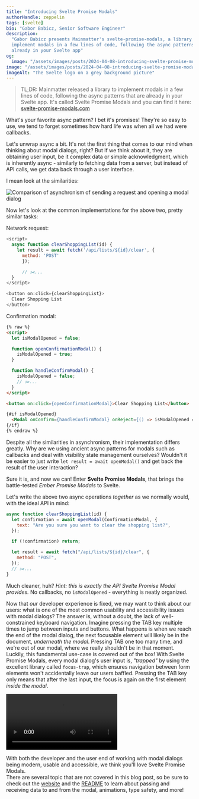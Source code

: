 ```yaml
---
title: "Introducing Svelte Promise Modals"
authorHandle: zeppelin
tags: [svelte]
bio: "Gabor Babicz, Senior Software Engineer"
description:
  "Gabor Babicz presents Mainmatter's svelte-promise-modals, a library to
  implement modals in a few lines of code, following the async patterns that are
  already in your Svelte app"
og:
  image: "/assets/images/posts/2024-04-08-introducing-svelte-promise-modals/og-image.png"
image: "/assets/images/posts/2024-04-08-introducing-svelte-promise-modals/header-visual.png"
imageAlt: "The Svelte logo on a grey background picture"
---
```


> TL;DR: Mainmatter released a library to implement modals in a few lines of
> code, following the async patterns that are already in your Svelte app. It's
> called Svelte Promise Modals and you can find it here:
> [svelte-promise-modals.com](https://svelte-promise-modals.com)

What's your favorite async pattern? I bet it's promises! They're so easy to use,
we tend to forget sometimes how hard life was when all we had were callbacks.

Let's unwrap async a bit. It's not the first thing that comes to our mind when
thinking about modal dialogs, right? But if we think about it, they are
obtaining user input, be it complex data or simple acknowledgment, which is
inherently async - similarly to fetching data from a server, but instead of API
calls, we get data back through a user interface.

I mean look at the similarities:

![Comparison of asynchronism of sending a request and opening a modal dialog](/assets/images/posts/2024-04-08-introducing-svelte-promise-modals/async-comparison.png)

Now let's look at the common implementations for the above two, pretty similar
tasks:

Network request:

```js
<script>
  async function clearShoppingList(id) {
    let result = await fetch('/api/lists/${id}/clear', {
      method: 'POST'
	  });

	  // ✂️...
  }
</script>

<button on:click={clearShoppingList}>
  Clear Shopping List
</button>
```

Confirmation modal:

<!-- prettier-ignore -->
```html
{% raw %}
<script>
  let isModalOpened = false;

  function openConfirmationModal() {
    isModalOpened = true;
  }

  function handleConfirmModal() {
    isModalOpened = false;
    // ✂️...
  }
</script>

<button on:click={openConfirmationModal}>Clear Shopping List</button>

{#if isModalOpened}
  <Modal onConfirm={handleConfirmModal} onReject={() => isModalOpened = false} />
{/if}
{% endraw %}
```

Despite all the similarities in asynchronism, their implementation differs
greatly. Why are we using ancient async patterns for modals such as callbacks
and deal with visibility state management ourselves? Wouldn't it be easier to
just write `let result = await openModal()` and get back the result of the user
interaction?

Sure it is, and now we can! Enter **Svelte Promise Modals**, that brings the
battle-tested _Ember Promise Modals_ to Svelte.

Let's write the above two async operations _together_ as we normally would, with
the ideal API in mind:

```js
async function clearShoppingList(id) {
  let confirmation = await openModal(ConfirmationModal, {
    text: "Are you sure you want to clear the shopping list?",
  });

  if (!confirmation) return;

  let result = await fetch("/api/lists/${id}/clear", {
    method: "POST",
  });
  // ✂️...
}
```

Much cleaner, huh? _Hint: this is exactly the API Svelte Promise Modal
provides._ No callbacks, no `isModalOpened` - everything is neatly organized.

Now that _our_ developer experience is fixed, we may want to think about our
users: what is one of the most common usability and accessibility issues with
modal dialogs? The answer is, without a doubt, the lack of well-constrained
keyboard navigation. Imagine pressing the TAB key multiple times to jump between
inputs and buttons. What happens is when we reach the end of the modal dialog,
the next focusable element will likely be in the document, _underneath the
modal_. Pressing TAB one too many time, and we're out of our modal, where we
really shouldn't be in that moment.  
Luckily, this fundamental use-case is covered out of the box! With Svelte
Promise Modals, every modal dialog's user input is, _"trapped"_ by using the
excellent library called `focus-trap`, which ensures navigation between form
elements won't accidentally leave our users baffled. Pressing the TAB key only
means that after the last input, the focus is again on the first element _inside
the modal_.

![Video showing tab cycle of focusable elements inside a modal dialog](/assets/images/posts/2024-04-08-introducing-svelte-promise-modals/focus-cycle.mp4#video)

With both the developer and the user end of working with modal dialogs being
modern, usable and accessible, we think you'll love Svelte Promise Modals.  
There are several topic that are not covered in this blog post, so be sure to
check out the [website](https://svelte-promise-modals.com) and the
[README](https://github.com/mainmatter/svelte-promise-modals?tab=readme-ov-file)
to learn about passing and receiving data to and from the modal, animations,
type safety, and more!
